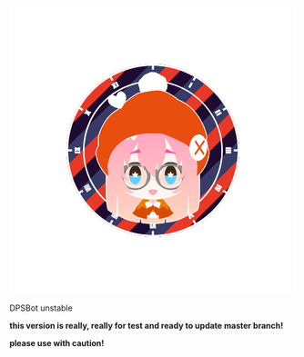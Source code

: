 ![character](https://github.com/DPS0340/DPSBot/blob/unstable/front_20181224_181953.png)

DPSBot unstable

**this version is really, really for test and ready to update master branch!**

**please use with caution!**
